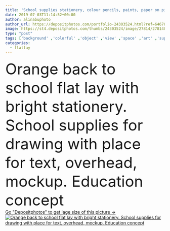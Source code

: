 ```yaml
---
title: 'School supplies stationery, colour pencils, paints, paper on pink background, back to school concept with free copy space for text, modern elementary education. Kids desk, flat lay, top view, mockup.'
date: 2019-07-03T11:14:52+00:00
author: alinabuphoto
author_url: https://depositphotos.com/portfolio-24303524.html?ref=64678756
image: https://st4.depositphotos.com/thumbs/24303524/image/27814/278148556/api_thumb_450.jpg?forcejpeg=true
type: "post"
tags: ['background' ,'colorful' ,'object' ,'view' ,'space' ,'art' ,'supply' ,'border' ,'kid' ,'banner' ,'time' ,'clock' ,'paint' ,'Back' ,'create' ,'backdrop' ,'creative' ,'concept' ,'lay' ,'school' ,'notebook' ,'desktop' ,'flat' ,'note' ,'desk' ,'accessories' ,'drawing' ,'elementary' ,'learning' ,'education' ,'pencil' ,'crayon' ,'scissors' ,'top' ,'study' ,'college' ,'alarm' ,'September' ,'workspace' ,'above' ,'schedule' ,'stationery' ,'class' ,'blackboard' ,'chalk' ,'eraser' ,'chalkboard' ,'mockup' ,'back to school' ,'flatlay' ]
categories: 
  - flatlay
---
```

<div aling="center">
            <font size="60"> Orange back to school flat lay with bright stationery. School supplies for drawing with place for text, overhead, mockup. Education concept</font>   
</div>
<div>
    <a href='https://st4.depositphotos.com/thumbs/24303524/image/27814/278148556/api_thumb_450.jpg?forcejpeg=true?ref=64678756' target=_blank > Go "Depositphotos" to get lage size of this picture ->
        <img href='https://st4.depositphotos.com/thumbs/24303524/image/27814/278148556/api_thumb_450.jpg?forcejpeg=true?ref=64678756' src='https://st4.depositphotos.com/24303524/27814/i/950/depositphotos_278148556-stock-photo-school-supplies-stationery-colour-pencils.jpg?forcejpeg=true' alt='Orange back to school flat lay with bright stationery. School supplies for drawing with place for text, overhead, mockup. Education concept' >
    </a>
</div>

